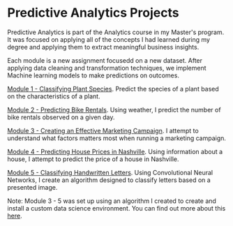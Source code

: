 # Predictive Analytics Projects
Predictive Analytics is part of the Analytics course in my Master's program. It was focused on applying all of the concepts I had learned during my degree and applying them to extract meaningful business insights.

Each module is a new assignment focusedd on a new dataset. After applying data cleaning and transformation techniques, we implement Machine learning models to make predictions on outcomes. 

[Module 1 - Classifying Plant Species](https://github.com/TimPerera/PredictiveAnalyticsProjects/tree/main/mod1/solution.py). Predict the species of a plant based on the characteristics of a plant. 

[Module 2 - Predicting Bike Rentals](https://github.com/TimPerera/PredictiveAnalyticsProjects/tree/main/mod2/solution.ipynb). Using weather, I predict the number of bike rentals observed on a given day. 

[Module 3 - Creating an Effective Marketing Campaign](https://github.com/TimPerera/PredictiveAnalyticsProjects/blob/main/mod3/solution.ipynb). I attempt to understand what factors matters most when running a marketing campaign.

[Module 4 - Predicting House Prices in Nashville](https://github.com/TimPerera/PredictiveAnalyticsProjects/blob/main/mod4/solution.ipynb). Using information about a house, I attempt to predict the price of a house in Nashville. 

[Module 5 - Classifying Handwritten Letters](https://github.com/TimPerera/PredictiveAnalyticsProjects/blob/main/mod5/solution.ipynb). Using Convolutional Neural Networks, I create an algorithm designed to classify letters based on a presented image. 

Note: Module 3 - 5 was set up using an algorithm I created to create and install a custom data science environment. You can find out more about this [here](https://github.com/TimPerera/ds_automater). 

